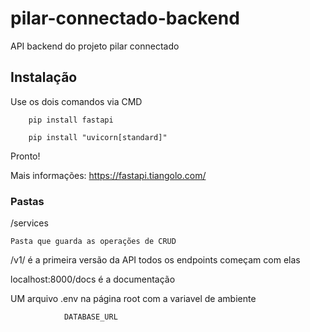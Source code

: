 # pilar-connectado-backend
API backend do projeto pilar connectado


## Instalação 

Use os dois comandos via CMD 

        pip install fastapi

        pip install "uvicorn[standard]"

Pronto!

Mais informações: https://fastapi.tiangolo.com/


### Pastas 

/services 

    Pasta que guarda as operações de CRUD

/v1/ é a primeira versão da API todos os endpoints começam com elas

localhost:8000/docs é a documentação

UM arquivo .env na página root com a variavel de ambiente 

                DATABASE_URL
